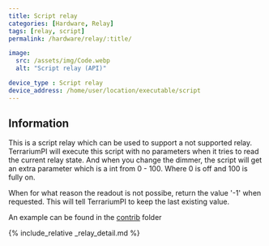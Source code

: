 ```yaml
---
title: Script relay
categories: [Hardware, Relay]
tags: [relay, script]
permalink: /hardware/relay/:title/

image:
  src: /assets/img/Code.webp
  alt: "Script relay (API)"

device_type : Script relay
device_address: /home/user/location/executable/script
---
```


## Information
This is a script relay which can be used to support a not supported relay. TerrariumPI will execute this script with no parameters when it tries to read the current relay state. And when you change the dimmer, the script will get an extra parameter which is a int from 0 - 100. Where 0 is off and 100 is fully on.

When for what reason the readout is not possibe, return the value '-1' when requested. This will tell TerrariumPI to keep the last existing value.

An example can be found in the [contrib](https://github.com/theyosh/TerrariumPI/blob/4.x.y.z/contrib/external_switch.py) folder

{% include_relative _relay_detail.md %}